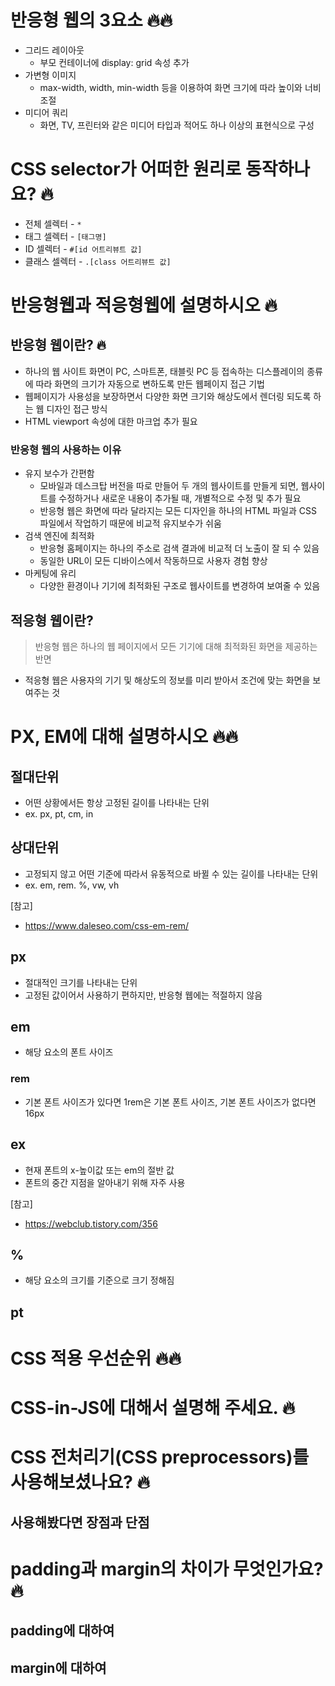 # 반응형 웹의 3요소 🔥🔥

- 그리드 레이아웃
  - 부모 컨테이너에 display: grid 속성 추가
- 가변형 이미지
  - max-width, width, min-width 등을 이용하여 화면 크기에 따라 높이와 너비 조절
- 미디어 쿼리
  - 화면, TV, 프린터와 같은 미디어 타입과 적어도 하나 이상의 표현식으로 구성

# CSS selector가 어떠한 원리로 동작하나요? 🔥

- 전체 셀렉터 - `*`
- 태그 셀렉터 - `[태그명]`
- ID 셀렉터 - `#[id 어트리뷰트 값]`
- 클래스 셀렉터 - `.[class 어트리뷰트 값]`

# 반응형웹과 적응형웹에 설명하시오 🔥

## 반응형 웹이란? 🔥

- 하나의 웹 사이트 화면이 PC, 스마트폰, 태블릿 PC 등 접속하는 디스플레이의 종류에 따라 화면의 크기가 자동으로 변하도록 만든 웹페이지 접근 기법
- 웹페이지가 사용성을 보장하면서 다양한 화면 크기와 해상도에서 렌더링 되도록 하는 웹 디자인 접근 방식
- HTML viewport 속성에 대한 마크업 추가 필요

### 반응형 웹의 사용하는 이유

- 유지 보수가 간편함
  - 모바일과 데스크탑 버전을 따로 만들어 두 개의 웹사이트를 만들게 되면, 웹사이트를 수정하거나 새로운 내용이 추가될 때, 개별적으로 수정 및 추가 필요
  - 반응형 웹은 화면에 따라 달라지는 모든 디자인을 하나의 HTML 파일과 CSS 파일에서 작업하기 때문에 비교적 유지보수가 쉬움
- 검색 엔진에 최적화
  - 반응형 홈페이지는 하나의 주소로 검색 결과에 비교적 더 노출이 잘 되 수 있음
  - 동일한 URL이 모든 디바이스에서 작동하므로 사용자 경험 향상
- 마케팅에 유리
  - 다양한 환경이나 기기에 최적화된 구조로 웹사이트를 변경하여 보여줄 수 있음

## 적응형 웹이란?

> 반응형 웹은 하나의 웹 페이지에서 모든 기기에 대해 최적화된 화면을 제공하는 반면

- 적응형 웹은 사용자의 기기 및 해상도의 정보를 미리 받아서 조건에 맞는 화면을 보여주는 것

# PX, EM에 대해 설명하시오 🔥🔥

## 절대단위

- 어떤 상황에서든 항상 고정된 길이를 나타내는 단위
- ex. px, pt, cm, in

## 상대단위

- 고정되지 않고 어떤 기준에 따라서 유동적으로 바뀔 수 있는 길이를 나타내는 단위
- ex. em, rem. %, vw, vh

[참고]

- https://www.daleseo.com/css-em-rem/

## px

- 절대적인 크기를 나타내는 단위
- 고정된 값이어서 사용하기 편하지만, 반응형 웹에는 적절하지 않음

## em

- 해당 요소의 폰트 사이즈

### rem

- 기본 폰트 사이즈가 있다면 1rem은 기본 폰트 사이즈, 기본 폰트 사이즈가 없다면 16px

## ex

- 현재 폰트의 x-높이값 또는 em의 절반 값
- 폰트의 중간 지점을 알아내기 위해 자주 사용

[참고]

- https://webclub.tistory.com/356

## %

- 해당 요소의 크기를 기준으로 크기 정해짐

## pt

# CSS 적용 우선순위 🔥🔥

# CSS-in-JS에 대해서 설명해 주세요. 🔥

# CSS 전처리기(CSS preprocessors)를 사용해보셨나요? 🔥

## 사용해봤다면 장점과 단점

# padding과 margin의 차이가 무엇인가요? 🔥

## padding에 대하여

## margin에 대하여
